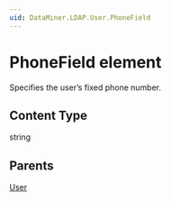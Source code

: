 ```yaml
---
uid: DataMiner.LDAP.User.PhoneField
---
```


# PhoneField element

Specifies the user’s fixed phone number.

## Content Type

string

## Parents

[User](xref:DataMiner.LDAP.User)
